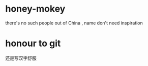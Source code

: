 # honey-mokey
there's no such people out of China , name don't need inspiration
# honour to git
还是写汉字舒服
